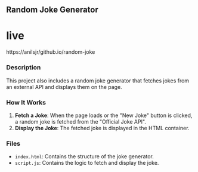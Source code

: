 ## Random Joke Generator
# live
https://anilsjr/github.io/random-joke

### Description

This project also includes a random joke generator that fetches jokes from an external API and displays them on the page.

### How It Works

1. **Fetch a Joke**: When the page loads or the "New Joke" button is clicked, a random joke is fetched from the "Official Joke API".
2. **Display the Joke**: The fetched joke is displayed in the HTML container.

### Files

- `index.html`: Contains the structure of the joke generator.
- `script.js`: Contains the logic to fetch and display the joke.
